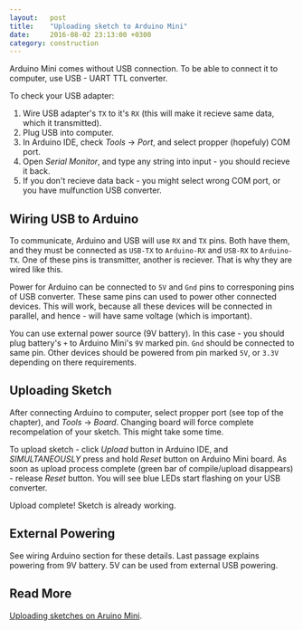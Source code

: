 ```yaml
---
layout:   post
title:    "Uploading sketch to Arduino Mini"
date:     2016-08-02 23:13:00 +0300
category: construction
---
```


Arduino Mini comes without USB connection. To be able to connect it to computer, use USB - UART TTL converter.

To check your USB adapter:

 1. Wire USB adapter's `TX` to it's `RX` (this will make it recieve same data, which it transmitted).
 2. Plug USB into computer.
 3. In Arduino IDE, check *Tools* -> *Port*, and select propper (hopefuly) COM port.
 4. Open *Serial Monitor*, and type any string into input - you should recieve it back.
 5. If you don't recieve data back - you might select wrong COM port, or you have mulfunction USB converter.

Wiring USB to Arduino
---------------------

To communicate, Arduino and USB will use `RX` and `TX` pins. Both have them, and they must be connected as `USB-TX` to `Arduino-RX` and `USB-RX` to `Arduino-TX`. One of these pins is transmitter, another is reciever. That is why they are wired like this.

Power for Arduino can be connected to `5V` and `Gnd` pins to corresponing pins of USB converter. These same pins can used to power other connected devices. This will work, because all these devices will be connected in parallel, and hence - will have same voltage (which is important).

You can use external power source (9V battery). In this case - you should plug battery's `+` to Arduino Mini's `9V` marked pin. `Gnd` should be connected to same pin. Other devices should be powered from pin marked `5V`, or `3.3V` depending on there requirements.

Uploading Sketch
----------------

After connecting Arduino to computer, select propper port (see top of the chapter), and *Tools* -> *Board*. Changing board will force complete recompelation of your sketch. This might take some time.

To upload sketch - click *Upload* button in Arduino IDE, and *SIMULTANEOUSLY* press and hold *Reset* button on Arduino Mini board. As soon as upload process complete (green bar of compile/upload disappears) - release *Reset* button. You will see blue LEDs start flashing on your USB converter.

Upload complete! Sketch is already working.

External Powering
-----------------

See wiring Arduino section for these details. Last passage explains powering from 9V battery. 5V can be used from external USB powering.

Read More
---------

[Uploading sketches on Aruino Mini][arduino-mini-tutorial].

[arduino-mini-tutorial]: https://www.arduino.cc/en/Guide/ArduinoMini
